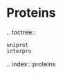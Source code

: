 Proteins
================================

.. toctree::

    uniprot
    interpro

.. index:: proteins